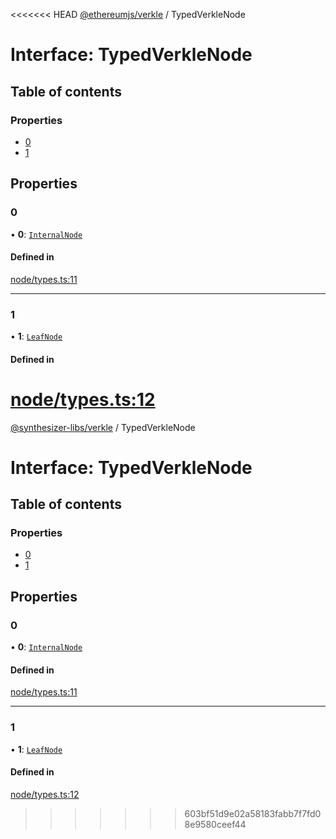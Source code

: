 <<<<<<< HEAD
[@ethereumjs/verkle](../README.md) / TypedVerkleNode

# Interface: TypedVerkleNode

## Table of contents

### Properties

- [0](TypedVerkleNode.md#0)
- [1](TypedVerkleNode.md#1)

## Properties

### 0

• **0**: [`InternalNode`](../classes/InternalNode.md)

#### Defined in

[node/types.ts:11](https://github.com/ethereumjs/ethereumjs-monorepo/blob/master/packages/verkle/src/node/types.ts#L11)

___

### 1

• **1**: [`LeafNode`](../classes/LeafNode.md)

#### Defined in

[node/types.ts:12](https://github.com/ethereumjs/ethereumjs-monorepo/blob/master/packages/verkle/src/node/types.ts#L12)
=======
[@synthesizer-libs/verkle](../README.md) / TypedVerkleNode

# Interface: TypedVerkleNode

## Table of contents

### Properties

- [0](TypedVerkleNode.md#0)
- [1](TypedVerkleNode.md#1)

## Properties

### 0

• **0**: [`InternalNode`](../classes/InternalNode.md)

#### Defined in

[node/types.ts:11](https://github.com/ethereumjs/ethereumjs-monorepo/blob/master/packages/verkle/src/node/types.ts#L11)

___

### 1

• **1**: [`LeafNode`](../classes/LeafNode.md)

#### Defined in

[node/types.ts:12](https://github.com/ethereumjs/ethereumjs-monorepo/blob/master/packages/verkle/src/node/types.ts#L12)
>>>>>>> 603bf51d9e02a58183fabb7f7fd08e9580ceef44
